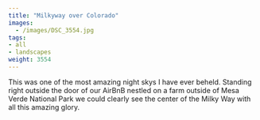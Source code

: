 ```yaml
---
title: "Milkyway over Colorado"
images:
  - /images/DSC_3554.jpg
tags:
- all
- landscapes
weight: 3554
---
```


This was one of the most amazing night skys I have ever beheld. Standing right outside the door of our AirBnB nestled on a farm outside of Mesa Verde National Park we could clearly see the center of the Milky Way with all this amazing glory.